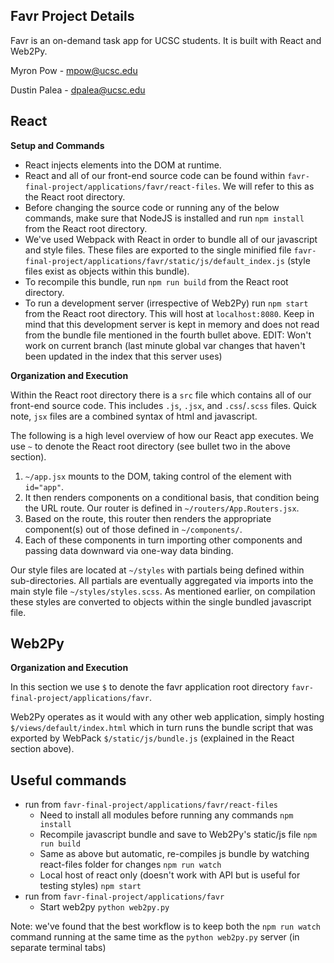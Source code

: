 ## Favr Project Details

Favr is an on-demand task app for UCSC students. It is built with React and Web2Py.

Myron Pow - mpow@ucsc.edu

Dustin Palea - dpalea@ucsc.edu

## React
**Setup and Commands**
- React injects elements into the DOM at runtime.
- React and all of our front-end source code can be found within `favr-final-project/applications/favr/react-files`. We will refer to this as the React root directory.
- Before changing the source code or running any of the below commands, make sure that NodeJS is installed and run `npm install` from the React root directory.
- We've used Webpack with React in order to bundle all of our javascript and style files.
These files are exported to the single minified file `favr-final-project/applications/favr/static/js/default_index.js` (style files exist as objects within this bundle).
- To recompile this bundle, run `npm run build` from the React root directory.
- To run a development server (irrespective of Web2Py) run `npm start` from the React root directory. This will host at `localhost:8080`. Keep in mind that this development server is kept in memory and does not read from the bundle file mentioned in the fourth bullet above. EDIT: Won't work on current branch (last minute global var changes that haven't been updated in the index that this server uses)

**Organization and Execution**

Within the React root directory there is a `src` file which contains all of our front-end source code. This includes `.js`, `.jsx`, and `.css`/`.scss` files. Quick note, `jsx` files are a combined syntax of html and javascript.

The following is a high level overview of how our React app executes. We use `~` to denote the React root directory (see bullet two in the above section).
1) `~/app.jsx` mounts to the DOM, taking control of the element with `id="app"`.
2) It then renders components on a conditional basis, that condition being the URL route. Our router is defined in `~/routers/App.Routers.jsx`.
3) Based on the route, this router then renders the appropriate component(s) out of those defined in `~/components/`.
4) Each of these components in turn importing other components and passing data downward via one-way data binding.

Our style files are located at `~/styles` with partials being defined within sub-directories. All partials are eventually aggregated via imports into the main style file `~/styles/styles.scss`. As mentioned earlier, on compilation these styles are converted to objects within the single bundled javascript file.

## Web2Py
**Organization and Execution**

In this section we use `$` to denote the favr application root directory `favr-final-project/applications/favr`.

Web2Py operates as it would with any other web application, simply hosting `$/views/default/index.html` which in turn runs the bundle script that was exported by WebPack `$/static/js/bundle.js` (explained in the React section above).

## Useful commands
- run from `favr-final-project/applications/favr/react-files`
    - Need to install all modules before running any commands `npm install`
    - Recompile javascript bundle and save to Web2Py's static/js file `npm run build`
    - Same as above but automatic, re-compiles js bundle by watching react-files folder for changes `npm run watch`
    - Local host of react only (doesn't work with API but is useful for testing styles) `npm start`
- run from `favr-final-project/applications/favr`
    - Start web2py `python web2py.py`
    
Note: we've found that the best workflow is to keep both the `npm run watch` command running at the same time as the `python web2py.py` server (in separate terminal tabs)
